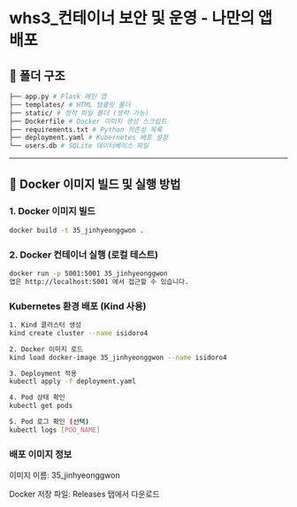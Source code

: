 # whs3_컨테이너 보안 및 운영 - 나만의 앱 배포


## 📁 폴더 구조

```bash
├── app.py # Flask 메인 앱
├── templates/ # HTML 템플릿 폴더
├── static/ # 정적 파일 폴더 (생략 가능)
├── Dockerfile # Docker 이미지 생성 스크립트
├── requirements.txt # Python 의존성 목록
├── deployment.yaml # Kubernetes 배포 설정
└── users.db # SQLite 데이터베이스 파일
```

---

## 🐳 Docker 이미지 빌드 및 실행 방법

### 1. Docker 이미지 빌드

```bash
docker build -t 35_jinhyeonggwon .
```

### 2. Docker 컨테이너 실행 (로컬 테스트)
```bash
docker run -p 5001:5001 35_jinhyeonggwon
앱은 http://localhost:5001 에서 접근할 수 있습니다.
```

### Kubernetes 환경 배포 (Kind 사용)

```bash
1. Kind 클러스터 생성
kind create cluster --name isidoro4

2. Docker 이미지 로드
kind load docker-image 35_jinhyeonggwon --name isidoro4

3. Deployment 적용
kubectl apply -f deployment.yaml

4. Pod 상태 확인
kubectl get pods

5. Pod 로그 확인 (선택)
kubectl logs [POD_NAME]
```

### 배포 이미지 정보

이미지 이름: 35_jinhyeonggwon 

Docker 저장 파일: Releases 탭에서 다운로드
